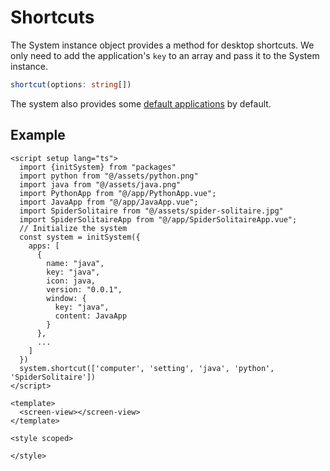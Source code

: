 # Shortcuts

The System instance object provides a method for desktop shortcuts. We only need to add the application's `key` to an array and pass it to the System instance.

``` ts
shortcut(options: string[])
```

The system also provides some [default applications](./default-application.md) by default.

## Example

``` vue
<script setup lang="ts">
  import {initSystem} from "packages"
  import python from "@/assets/python.png"
  import java from "@/assets/java.png"
  import PythonApp from "@/app/PythonApp.vue";
  import JavaApp from "@/app/JavaApp.vue";
  import SpiderSolitaire from "@/assets/spider-solitaire.jpg"
  import SpiderSolitaireApp from "@/app/SpiderSolitaireApp.vue";
  // Initialize the system
  const system = initSystem({
    apps: [
      {
        name: "java",
        key: "java",
        icon: java,
        version: "0.0.1",
        window: {
          key: "java",
          content: JavaApp
        }
      },
      ...
    ]
  })
  system.shortcut(['computer', 'setting', 'java', 'python', 'SpiderSolitaire'])
</script>

<template>
  <screen-view></screen-view>
</template>

<style scoped>

</style>

```